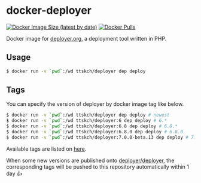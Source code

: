 # docker-deployer

[![Docker Image Size (latest by date)](https://img.shields.io/docker/image-size/ttskch/deployer?style=flat-square)](https://hub.docker.com/r/ttskch/deployer)
[![Docker Pulls](https://img.shields.io/docker/pulls/ttskch/deployer?style=flat-square)](https://hub.docker.com/r/ttskch/deployer)

Docker image for [deployer.org](https://deployer.org/), a deployment tool written in PHP.

## Usage

```bash
$ docker run -v `pwd`:/wd ttskch/deployer dep deploy
```

## Tags

You can specify the version of deployer by docker image tag like below.

```bash
$ docker run -v `pwd`:/wd ttskch/deployer dep deploy # newest
$ docker run -v `pwd`:/wd ttskch/deployer:6 dep deploy # 6.*
$ docker run -v `pwd`:/wd ttskch/deployer:6.8 dep deploy # 6.8.*
$ docker run -v `pwd`:/wd ttskch/deployer:6.8.0 dep deploy # 6.8.0
$ docker run -v `pwd`:/wd ttskch/deployer:7.0.0-beta.13 dep deploy # 7.0.0-beta.13
```

Available tags are listed on [here](https://hub.docker.com/r/ttskch/deployer/tags?page=1&ordering=name).

When some new versions are published onto [deployer/deployer](https://packagist.org/packages/deployer/deployer), the corresponding tags will be pushed to this repository automatically within 1 day 👍

